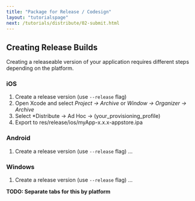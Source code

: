 ```yaml
---
title: "Package for Release / Codesign"
layout: "tutorialspage"
next: /tutorials/distribute/02-submit.html
---
```


## Creating Release Builds

Creating a releaseable version of your application requires different steps depending on the platform. 

### iOS

1. Create a release version (use `--release` flag)
2. Open Xcode and select *Project -> Archive* or *Window -> Organizer -> Archive*
3. Select *Distribute -> Ad Hoc -> (your_provisioning_profile)
4. Export to res/release/ios/myApp-x.x.x-appstore.ipa

### Android

1. Create a release version (use `--release` flag)
...

### Windows

1. Create a release version (use `--release` flag)
...

**TODO: Separate tabs for this by platform**